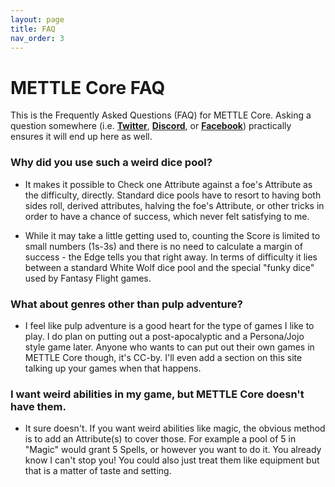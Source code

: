 ```yaml
---
layout: page
title: FAQ
nav_order: 3
---
```


# METTLE Core FAQ

This is the Frequently Asked Questions (FAQ) for METTLE Core. Asking a question somewhere (i.e. [**Twitter**](https://discord.gg/Rmv3PBN),
 [**Discord**](https://twitter.com/PlanarianGames), or
 [**Facebook**](https://www.facebook.com/PlanarianGames/)) practically ensures it will end up here as well.

### Why did you use such a weird dice pool?
- It makes it possible to Check one Attribute against a foe's Attribute as the difficulty, directly.
Standard dice pools have to resort to having both sides roll, derived attributes, halving the foe's Attribute, or other tricks
in order to have a chance of success, which never felt satisfying to me.

- While it may take a little getting used to, counting the Score is limited to small numbers (1s-3s)
and there is no need to calculate a margin of success - the Edge tells you that
right away. In terms of difficulty it lies between a standard White Wolf dice pool and the
special "funky dice" used by Fantasy Flight games.

### What about genres other than pulp adventure?
- I feel like pulp adventure is a good heart for the type of games I like to play.
I do plan on putting out a post-apocalyptic and a Persona/Jojo style game later.
Anyone who wants to can put out their own games in METTLE Core though, it's CC-by.
I'll even add a section on this site talking up your games when that happens.

### I want weird abilities in my game, but METTLE Core doesn't have them.
- It sure doesn't. If you want weird abilities like magic, the obvious method is
to add an Attribute(s) to cover those. For example a pool of 5 in "Magic" would
grant 5 Spells, or however you want to do it. You already know I can't stop you! You could also
just treat them like equipment but that is a matter of taste and setting.

